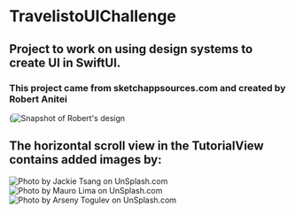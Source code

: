 # TravelistoUIChallenge
## Project to work on using design systems to create UI in SwiftUI.
### This project came from sketchappsources.com and created by Robert Anitei
(![Snapshot of Robert's design](https://github.com/RachelRadford21/TravelistoUIChallenge/assets/54749071/8c97b5f3-8c85-43d4-a47b-443725619fac)

## The horizontal scroll view in the TutorialView contains added images by:
![Photo by Jackie Tsang on UnSplash.com](![jackie-tsang-beach-unsplash](https://github.com/RachelRadford21/TravelistoUIChallenge/assets/54749071/bbe9b191-b42e-4196-9bac-29428588c9c1)
)
![Photo by Mauro Lima on UnSplash.com](![mauro-lima-blueBuilding-unsplash](https://github.com/RachelRadford21/TravelistoUIChallenge/assets/54749071/bf7fee7c-d892-4aab-ab7f-f3657864a536)
)
![Photo by Arseny Togulev on UnSplash.com](![arseny-togulev-city-unsplash](https://github.com/RachelRadford21/TravelistoUIChallenge/assets/54749071/a993e218-8e21-4461-a146-7110266f1cb5)
)
